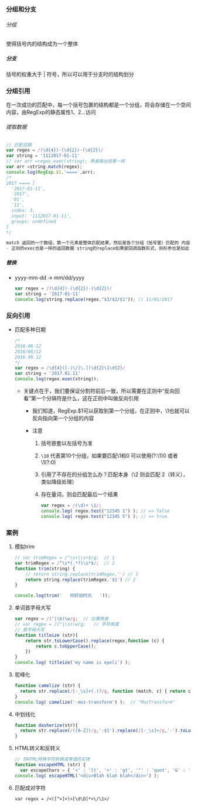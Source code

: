 ### 分组和分支

###### 分组

使得括号内的结构成为一个整体

##### 分支

括号的权重大于 | 符号，所以可以用于分支时的结构划分

### 分组引用

在一次成功的匹配中，每一个括号包裹的结构都是一个分组，将会存储在一个空间内容，由RegExp的静态属性$1、$2...访问

###### 提取数据

```js
// 匹配日期
var regex = /(\d{4})-(\d{2})-(\d{2})/
var string = '1112017-01-11'
// var arr =regex.exec(string); 两者输出结果一样
var arr =string.match(regex);
console.log(RegExp.$1,'====',arr);
/*
2017 ==== [
  '2017-01-11',
  '2017',
  '01',
  '11',
  index: 3,
  input: '1112017-01-11',
  groups: undefined
]
*/
```

```js
match 返回的一个数组，第一个元素是整体匹配结果，然后是各个分组（括号里）匹配的 内容，然后是匹配下标，最后是输入的文本。另外，正则表达式是否有修饰符 g，match 返回的数组格式是不一样的。
- 正则的exec也是一样的返回数据 string的replace如果是回调函数形式，则形参也是如此
```

##### 替换

- yyyy-mm-dd -> mm/dd/yyyy

  ```js
  var regex = /(\d{4})-(\d{2})-(\d{2})/
  var string = '2017-01-11'
  console.log(string.replace(regex,"$3/$2/$1")); // 11/01/2017
  ```

### 反向引用

- 匹配多种日期

  ```js
  /*
  2016-06-12 
  2016/06/12 
  2016.06.12
  */
  var regex = /\d{4}([-|\/|\.])\d{2}\1\d{2}/
  var string = '2017.01.11'
  console.log(regex.exec(string));
  ```

  - 关键点在于，我们要保证分割符前后一致，所以需要在正则中“反向回看”第一个分隔符是什么，这在正则中叫做反向引用

    - 我们知道，RegExp.$1可以获取到第一个分组，在正则中，\1也就可以反向指向第一个分组的内容

    - 注意

      1. 括号嵌套以左括号为准

      2. `\10` 代表第10个分组，如果要匹配\1和0 可以使用(?:\1)0 或者 \1(?:0)

      3. 引用了不存在的分组怎么办？匹配本身（\2 则会匹配 2（转义），类似降级处理）

      4. 存在量词，则会匹配最后一个结果

         ```js
         var regex = /(\d)+ \1/;
         console.log( regex.test("12345 1") ); // => false
         console.log( regex.test("12345 5") ); // => true
         ```

### 案例

1. 模拟trim

   ```js
   // var trimRegex = /^\s+|\s+$/g;  // 1
   var trimRegex = /^\s*(.*?)\s*$/;  // 2
   function trim(string) {
       // return string.replace(trimRegex,'') // 1
       return string.replace(trimRegex,'$1') // 2
   }
   
   console.log(trim('   你好旧时光   '));
   ```

2. 单词首字母大写

   ```js
   var regex = /(^|\b)\w/g;  // 位置角度
   // var regex = /(^|\s)\w/g;   // 字符角度
   // 首字母大写
   function titleize (str){
       return str.toLowerCase().replace(regex,function (c) {      
           return c.toUpperCase();
       })
   }
   console.log( titleize('my name is epeli') );
   ```

3. 驼峰化

   ```js
   function camelize (str) { 
     return str.replace(/[-_\s]+(.)?/g, function (match, c) { return c ? c.toUpperCase() : '';}); 
   } 
   console.log( camelize('-moz-transform') );  // "MozTransform"
   ```

4. 中划线化

   ```js
   function dasherize(str){
     return str.replace(/([A-Z])/g,'-$1').replace(/[-_\s]+/g,'-').toLowerCase();
   }
   ```

5. HTML转义和反转义

   ```js
   // 将HTML特殊字符转换成等值的实体 
   function escapeHTML (str) { 
     var escapeChars = { '<' : 'lt', '>' : 'gt', '"' : 'quot', '&' : 'amp', '\'' : '#39' }; return str.replace(new RegExp('[' + Object.keys(escapeChars).join('') +']', 'g'),                                                                                                     function (match) { return '&' + escapeChars[match] + ';'; }); }
   console.log( escapeHTML('<div>Blah blah blah</div>') );
   ```

6. 匹配成对字符

   ```
   var regex = /<([^>]+)>[\d\D]*<\/\1>/
   ```

   